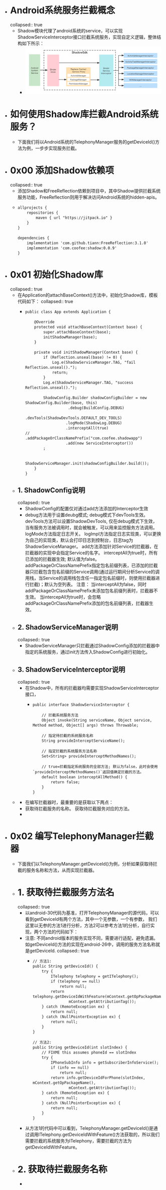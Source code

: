 - # Android系统服务拦截概念
  collapsed:: true
	- Shadow模块代理了android系统的service，可以实现ShadowServiceInterceptor接口拦截系统服务，实现自定义逻辑，整体结构如下所示：
		- ![image.png](../assets/image_1684425689542_0.png)
- # 如何使用Shadow库拦截Android系统服务？
	- 下面我们将以Android系统的TelephonyManager服务的getDeviceId()方法为例，一步步实现服务拦截。
- # 0x00 添加Shadow依赖项
  collapsed:: true
	- 添加Shadow和FreeReflection依赖到项目中，其中Shadow提供拦截系统服务功能，FreeReflection则用于解决访问Android系统的hidden-apis。
	- ```
	  allprojects {
	      repositories {
	          maven { url "https://jitpack.io" }
	      }
	  }
	  
	  dependencies {
	      implementation 'com.github.tiann:FreeReflection:3.1.0'
	      implementation 'com.coofee:shadow:0.0.9'
	  }
	  ```
- # 0x01 初始化Shadow库
  collapsed:: true
	- 在Application的attachBaseContext()方法中，初始化Shadow库，模板代码如下：
	  collapsed:: true
		- ```
		  public class App extends Application {
		  
		      @Override
		      protected void attachBaseContext(Context base) {
		          super.attachBaseContext(base);
		          initShadowManager(base);
		      }
		  
		      private void initShadowManager(Context base) {
		          if (Reflection.unseal(base) != 0) {
		              Log.e(ShadowServiceManager.TAG, "fail Reflection.unseal().");
		              return;
		          }
		          Log.e(ShadowServiceManager.TAG, "success Reflection.unseal().");
		  
		          ShadowConfig.Builder shadowConfigBuilder = new ShadowConfig.Builder(base, this)
		                     .debug(BuildConfig.DEBUG)
		                     .devTools(ShadowDevTools.DEFAULT_DEV_TOOLS)
		                    .logMode(ShadowLog.DEBUG)
		                    .interceptAll(true)
		  //                .addPackageOrClassNamePrefix("com.coofee.shadowapp")
		                    .add(new ServiceInterceptor())
		          ;
		  
		          ShadowServiceManager.init(shadowConfigBuilder.build());
		      }
		  }
		  
		  ```
	- ## 1. ShadowConfig说明
	  collapsed:: true
		- ShadowConfig的配置仅对通过add方法添加的Interceptor生效
		- debug方法用于设置deubg模式; debug模式下devTools生效。
		  devTools方法可以设置ShadowDevTools, 仅在debug模式下生效，当有服务方法被调用时，就会被触发，可以用来监控服务方法调用。
		  logMode方法指定日志开关。
		  logImpl方法指定日志实现类，可以更换为自己的实现类，默认会打印日志到控制台，日志tag为ShadowServiceManager。
		  add方法添加针对Service的拦截器，在拦截器的实现中会指定Service的名字。
		  interceptAll为true时，所有已添加的拦截器生效; 默认值为false。
		  addPackageOrClassNamePrefix指定包名前缀列表，已添加的拦截器只拦截包含包名前缀的Service调用(通过运行期间分析Service的调用栈，当Service的调用栈包含任一指定包名前缀时，则使用拦截器进行拦截)；默认为空列表。
		  注意：
		  当interceptAll为false，同时addPackageOrClassNamePrefix未添加包名前缀列表时，拦截器不生效。
		  当intercepAll为true时，会忽略addPackageOrClassNamePrefix添加的包名前缀列表，拦截器生效。
	- ## 2. ShadowServiceManager说明
	  collapsed:: true
		- ShadowServiceManager只拦截通过ShadowConfig添加的拦截器中指定的系统服务，通过init方法传入ShadowConfig进行初始化。
	- ## 3. ShadowServiceInterceptor说明
	  collapsed:: true
		- 在Shadow中，所有的拦截器均需要实现ShadowServiceInterceptor接口，
			- ```
			  public interface ShadowServiceInterceptor {
			  
			      // 拦截系统服务方法
			      Object invoke(String serviceName, Object service, Method method, Object[] args) throws Throwable;
			  
			      // 指定待拦截的系统服务名称
			      String provideInterceptServiceName();
			  
			      // 指定拦截的系统服务方法名称
			      Set<String> provideInterceptMethodNames();
			  
			      // true=拦截指定系统服务的全部方法; 默认为false，此时会使用`provideInterceptMethodNames()`返回值确定拦截的方法。
			      default boolean interceptAllMethod() {
			          return false;
			      }
			  }
			  ```
	-
		- 在编写拦截器时，最重要的是获取以下两点：
		- 获取待拦截服务的名称。
		  获取待拦截服务对应的方法。
		-
- # 0x02 编写TelephonyManager拦截器
	- 下面我们以TelephonyManager.getDeviceId()为例，分析如果获取待拦截的服务名称和方法，从而实现拦截器。
	- # 1. 获取待拦截服务方法名
	  collapsed:: true
		- 以android-30代码为基准，打开TelephonyManager的源代码，可以看到getDeviceId有两个方法，其中一个无参数，一个有参数，
		  我们这里以无参的方法1进行分析，方法2可以参考方法1的分析，自行实现，两个方法的代码如下：
		- 注意: 不同android版本的服务实现不同，需要进行适配，避免遗漏。如getDeviceId()方法的实现在android-26中，调用的服务方法名称就是getDeviceId.
		  collapsed:: true
			- ```
			  // 方法1:
			  public String getDeviceId() {
			      try {
			          ITelephony telephony = getITelephony();
			          if (telephony == null)
			              return null;
			          return telephony.getDeviceIdWithFeature(mContext.getOpPackageName(),
			                  mContext.getAttributionTag());
			      } catch (RemoteException ex) {
			          return null;
			      } catch (NullPointerException ex) {
			          return null;
			      }
			  }
			  
			  // 方法2:
			  public String getDeviceId(int slotIndex) {
			      // FIXME this assumes phoneId == slotIndex
			      try {
			          IPhoneSubInfo info = getSubscriberInfoService();
			          if (info == null)
			              return null;
			          return info.getDeviceIdForPhone(slotIndex, mContext.getOpPackageName(),
			                  mContext.getAttributionTag());
			      } catch (RemoteException ex) {
			          return null;
			      } catch (NullPointerException ex) {
			          return null;
			      }
			  }
			  ```
		- 从方法1的代码中可以看到，TelephonyManager.getDeviceId()是通过调用ITelephony.getDeviceIdWithFeature()方法获取的，所以我们需要拦截的系统服务为ITelephony，需要拦截的方法为getDeviceIdWithFeature。
	- # 2. 获取待拦截服务名称
		-